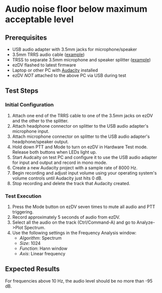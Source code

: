 # Audio noise floor below maximum acceptable level

## Prerequisites

* USB audio adapter with 3.5mm jacks for microphone/speaker
* 3.5mm TRRS audio cable ([example](https://www.amazon.com/gp/product/B07PJW6RQ7/ref=ppx_yo_dt_b_search_asin_title?ie=UTF8&psc=1))
* TRSS to separate 3.5mm microphone and speaker splitter ([example](https://www.amazon.com/UGREEN-Headphone-Splitter-Computer-Smartphone/dp/B073ZDDTH2/ref=sr_1_4?keywords=trrs+to+mic+and+headphone&qid=1679887399&sprefix=trrs+to+mic+%2Caps%2C149&sr=8-4))
* ezDV flashed to latest firmware
* Laptop or other PC with [Audacity](https://www.audacityteam.org/) installed
* ezDV *NOT* attached to the above PC via USB during test

## Test Steps

### Initial Configuration

1. Attach one end of the TRRS cable to one of the 3.5mm jacks on ezDV and the other to the splitter.
2. Attach headphone connector on splitter to the USB audio adapter's microphone input.
3. Attach microphone connector on splitter to the USB audio adapter's headphone/speaker output.
4. Hold down PTT and Mode to turn on ezDV in Hardware Test mode. Release both buttons when LEDs light up.
5. Start Audcaity on test PC and configure it to use the USB audio adapter for input and output and record in mono mode.
6. Create a new Audacity project with a sample rate of 8000 Hz.
7. Begin recording and adjust input volume using your operating system's volume controls until Audacity just hits 0 dB.
8. Stop recording and delete the track that Audacity created.

### Test Execution

1. Press the Mode button on ezDV seven times to mute all audio and PTT triggering.
2. Record approximately 5 seconds of audio from ezDV.
2. Select all the audio on the track (Ctrl/Command-A) and go to Analyze->Plot Spectrum.
3. Use the following settings in the Frequency Analysis window:
    * *Algorithm*: Spectrum
    * *Size*: 1024
    * *Function*: Hann window
    * *Axis*: Linear frequency

## Expected Results

For frequencies above 10 Hz, the audio level should be no more than -95 dB.